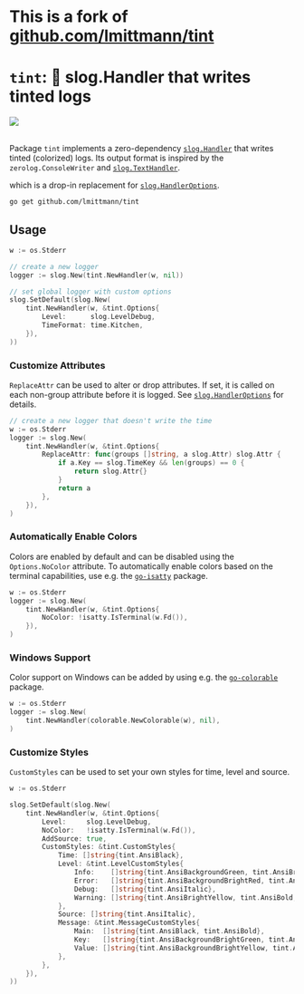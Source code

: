# This is a fork of [github.com/lmittmann/tint](github.com/lmittmann/tint)

# `tint`: 🌈 **slog.Handler** that writes tinted logs

<picture>
    <source media="(prefers-color-scheme: dark)" srcset="https://github.com/lmittmann/tint/assets/3458786/3d42f8d5-8bdf-40db-a16a-1939c88689cb">
    <source media="(prefers-color-scheme: light)" srcset="https://github.com/lmittmann/tint/assets/3458786/3d42f8d5-8bdf-40db-a16a-1939c88689cb">
    <img src="https://github.com/lmittmann/tint/assets/3458786/3d42f8d5-8bdf-40db-a16a-1939c88689cb">
</picture>
<br>
<br>

Package `tint` implements a zero-dependency [`slog.Handler`](https://pkg.go.dev/log/slog#Handler)
that writes tinted (colorized) logs. Its output format is inspired by the `zerolog.ConsoleWriter` and
[`slog.TextHandler`](https://pkg.go.dev/log/slog#TextHandler).

which is a drop-in replacement for [`slog.HandlerOptions`](https://pkg.go.dev/log/slog#HandlerOptions).

```
go get github.com/lmittmann/tint
```

## Usage

```go
w := os.Stderr

// create a new logger
logger := slog.New(tint.NewHandler(w, nil))

// set global logger with custom options
slog.SetDefault(slog.New(
    tint.NewHandler(w, &tint.Options{
        Level:      slog.LevelDebug,
        TimeFormat: time.Kitchen,
    }),
))
```

### Customize Attributes

`ReplaceAttr` can be used to alter or drop attributes. If set, it is called on
each non-group attribute before it is logged. See [`slog.HandlerOptions`](https://pkg.go.dev/log/slog#HandlerOptions)
for details.

```go
// create a new logger that doesn't write the time
w := os.Stderr
logger := slog.New(
    tint.NewHandler(w, &tint.Options{
        ReplaceAttr: func(groups []string, a slog.Attr) slog.Attr {
            if a.Key == slog.TimeKey && len(groups) == 0 {
                return slog.Attr{}
            }
            return a
        },
    }),
)
```

### Automatically Enable Colors

Colors are enabled by default and can be disabled using the `Options.NoColor`
attribute. To automatically enable colors based on the terminal capabilities,
use e.g. the [`go-isatty`](https://github.com/mattn/go-isatty) package.

```go
w := os.Stderr
logger := slog.New(
    tint.NewHandler(w, &tint.Options{
        NoColor: !isatty.IsTerminal(w.Fd()),
    }),
)
```

### Windows Support

Color support on Windows can be added by using e.g. the
[`go-colorable`](https://github.com/mattn/go-colorable) package.

```go
w := os.Stderr
logger := slog.New(
    tint.NewHandler(colorable.NewColorable(w), nil),
)
```

### Customize Styles

`CustomStyles` can be used to set your own styles for time, level and source.

```go
w := os.Stderr

slog.SetDefault(slog.New(
    tint.NewHandler(w, &tint.Options{
        Level:     slog.LevelDebug,
        NoColor:   !isatty.IsTerminal(w.Fd()),
        AddSource: true,
        CustomStyles: &tint.CustomStyles{
            Time: []string{tint.AnsiBlack},
            Level: &tint.LevelCustomStyles{
                Info:    []string{tint.AnsiBackgroundGreen, tint.AnsiBrightWhite},
                Error:   []string{tint.AnsiBackgroundBrightRed, tint.AnsiBrightWhite},
                Debug:   []string{tint.AnsiItalic},
                Warning: []string{tint.AnsiBrightYellow, tint.AnsiBold, tint.AnsiUnderline},
			},
            Source: []string{tint.AnsiItalic},
            Message: &tint.MessageCustomStyles{
                Main:  []string{tint.AnsiBlack, tint.AnsiBold},
                Key:   []string{tint.AnsiBackgroundBrightGreen, tint.AnsiBrightWhite},
                Value: []string{tint.AnsiBackgroundBrightYellow, tint.AnsiBrightWhite},
            },
        },
    }),
))
```